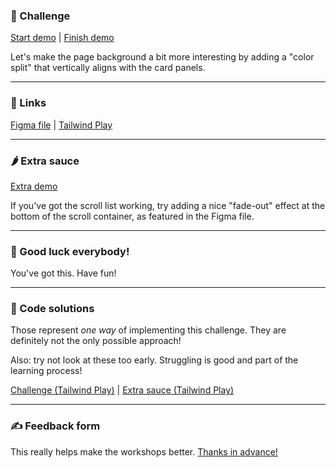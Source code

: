 ### 🎯 Challenge

[Start demo](/challenges/scroll-fadeout-list/start) | [Finish demo](/solutions/scroll-fadeout-list)

Let's make the page background a bit more interesting by adding a "color split" that vertically aligns with the card panels.

---

### 🔗 Links

[Figma file](https://www.figma.com/file/GyY3xq90qabr0DXDKSDtsO/Pro-Tailwind-Workshop---Advanced-Tailwind-CSS-Gymnastics?node-id=10%3A116) | [Tailwind Play](https://play.tailwindcss.com/riwIRI2i2E)

---

### 🌶 Extra sauce

[Extra demo](/solutions/scroll-fadeout-list/extra)

If you've got the scroll list working, try adding a nice "fade-out" effect at the bottom of the scroll container, as featured in the Figma file.

---

### 🤞 Good luck everybody!

You've got this. Have fun!

---

### 🙈 Code solutions

Those represent _one way_ of implementing this challenge. They are definitely not the only possible approach!

Also: try not look at these too early. Struggling is good and part of the learning process!

[Challenge (Tailwind Play)](https://play.tailwindcss.com/BNgpqFGXYT?size=1332x1582) | [Extra sauce (Tailwind Play)](https://play.tailwindcss.com/qeLuCTQgq4?size=1324x1502)

---

### ✍️ Feedback form

This really helps make the workshops better. [Thanks in advance!](https://docs.google.com/forms/d/e/1FAIpQLSfSSZbUOp67fZbXWuHxkJmGZw0wcx6uxkJI_kFzQvBiJ-Fhgg/viewform?usp=pp_url&entry.1747016377=Tailwind+CSS+Gymnastics&entry.305553560=Scroll+fadeout+list+challenge)
